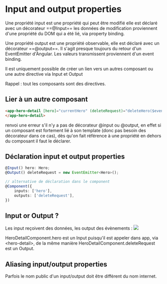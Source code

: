 # Input and output properties
Une propriété input est une propriété qui peut être modifié elle est déclaré avec un décorateur ==@Input== les données de modification proviennent d'une propriété du DOM qui a été lié, via property binding.

Une propriété output est une propriété observable, elle est déclaré avec un décorateur ==@output==. Il s'agit presque toujours du retour d'un EventEmitter d'Angular. Les valeurs transmissent proviennent d'un event binding.

Il est uniquement possible de créer un lien vers un autres composant ou une autre directive via Input et Output

Rappel : tout les composants sont des directives.

## Lier à un autre composant
```html
<app-hero-detail [hero]="currentHero" (deleteRequest)="deleteHero($event)">
</app-hero-detail>
```
 renvoi une erreur s'il n'y a pas de décorateur @input ou @output, en effet si un composant est fortement lié à son template (donc pas besoin des décorateur dans ce cas), dès qu'on fait référence à une propriété en dehors du composant il faut le déclarer.

## Déclaration input et output properties

```ts
@Input() hero: Hero;
@Output() deleteRequest = new EventEmitter<Hero>();

// alternative de déclaration dans le component
@Component({
    inputs: ['hero'],
    outputs: ['deleteRequest'],
})
```

## Input or Output ?
Les input reçoivent des données, les output des évènements :
![](https://angular.io/generated/images/guide/template-syntax/input-output.png)

HeroDetailComponent.hero est un Input puisqu'il est appeler dans app, via <hero-detail\>, de la même manière HeroDetailComponent.deleteRequest est un Output.

## Aliasing input/output properties

Parfois le nom public d'un input/output doit être différent du nom internet.
<!--stackedit_data:
eyJoaXN0b3J5IjpbLTE5NzY0NDI3NDEsLTQzODgzNzIxNiwtMj
A4ODc0NjYxMl19
-->